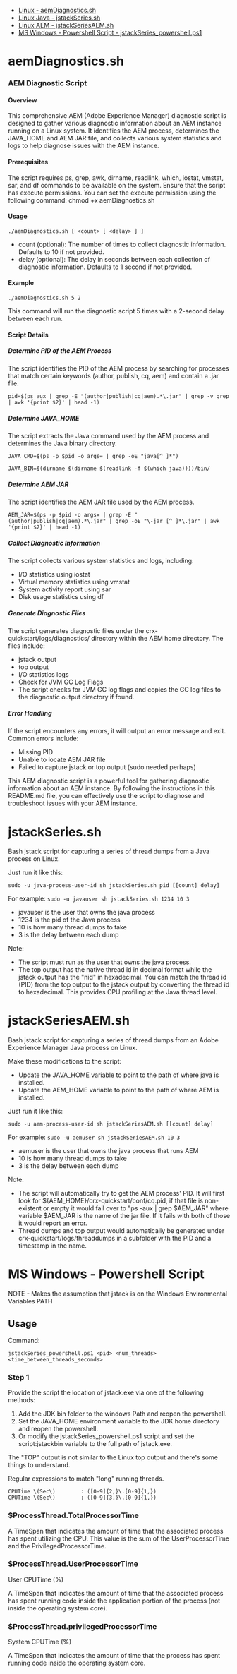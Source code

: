 - [Linux - aemDiagnostics.sh](#aemdiagnostics)
- [Linux Java - jstackSeries.sh](#jstackseriessh)
- [Linux AEM - jstackSeriesAEM.sh](#jstackseriesaemsh)
- [MS Windows - Powershell Script - jstackSeries_powershell.ps1](#ms-windows---powershell-script)
<!-- toc -->

# aemDiagnostics.sh

### AEM Diagnostic Script
#### Overview
This comprehensive AEM (Adobe Experience Manager) diagnostic script is designed to gather various diagnostic information about an AEM instance running on a Linux system. It identifies the AEM process, determines the JAVA_HOME and AEM JAR file, and collects various system statistics and logs to help diagnose issues with the AEM instance.

#### Prerequisites
The script requires ps, grep, awk, dirname, readlink, which, iostat, vmstat, sar, and df commands to be available on the system.
Ensure that the script has execute permissions. You can set the execute permission using the following command:
chmod +x aemDiagnostics.sh

#### Usage
` ./aemDiagnostics.sh [ <count> [ <delay> ] ] `

- count (optional): The number of times to collect diagnostic information. Defaults to 10 if not provided.
- delay (optional): The delay in seconds between each collection of diagnostic information. Defaults to 1 second if not provided.

#### Example
`./aemDiagnostics.sh 5 2`

This command will run the diagnostic script 5 times with a 2-second delay between each run.

#### Script Details

##### Determine PID of the AEM Process
The script identifies the PID of the AEM process by searching for processes that match certain keywords (author, publish, cq, aem) and contain a .jar file.

`pid=$(ps aux | grep -E "(author|publish|cq|aem).*\.jar" | grep -v grep | awk '{print $2}' | head -1)`

##### Determine JAVA_HOME
The script extracts the Java command used by the AEM process and determines the Java binary directory.

`JAVA_CMD=$(ps -p $pid -o args= | grep -oE "java[^ ]*")`

`JAVA_BIN=$(dirname $(dirname $(readlink -f $(which java))))/bin/`

##### Determine AEM JAR
The script identifies the AEM JAR file used by the AEM process.

`AEM_JAR=$(ps -p $pid -o args= | grep -E "(author|publish|cq|aem).*\.jar" | grep -oE "\-jar [^ ]*\.jar" | awk '{print $2}' | head -1)`

##### Collect Diagnostic Information
The script collects various system statistics and logs, including:

- I/O statistics using iostat
- Virtual memory statistics using vmstat
- System activity report using sar
- Disk usage statistics using df

##### Generate Diagnostic Files
The script generates diagnostic files under the crx-quickstart/logs/diagnostics/ directory within the AEM home directory. The files include:

- jstack output
- top output
- I/O statistics logs
- Check for JVM GC Log Flags
- The script checks for JVM GC log flags and copies the GC log files to the diagnostic output directory if found.

##### Error Handling
If the script encounters any errors, it will output an error message and exit. Common errors include:

- Missing PID
- Unable to locate AEM JAR file
- Failed to capture jstack or top output (sudo needed perhaps)

This AEM diagnostic script is a powerful tool for gathering diagnostic information about an AEM instance. By following the instructions in this README.md file, you can effectively use the script to diagnose and troubleshoot issues with your AEM instance.


# jstackSeries.sh
Bash jstack script for capturing a series of thread dumps from a Java process on Linux.

Just run it like this:

`sudo -u java-process-user-id sh jstackSeries.sh pid [[count] delay]`

For example:
`sudo -u javauser sh jstackSeries.sh 1234 10 3`
- javauser is the user that owns the java process
- 1234 is the pid of the Java process
- 10 is how many thread dumps to take
- 3 is the delay between each dump

Note: 
* The script must run as the user that owns the java process.
* The top output has the native thread id in decimal format while the jstack output has the "nid" in hexadecimal.  You can match the thread id (PID) from the top output to the jstack output by converting the thread id to hexadecimal.  This provides CPU profiling at the Java thread level.

# jstackSeriesAEM.sh
Bash jstack script for capturing a series of thread dumps from an Adobe Experience Manager Java process on Linux.

Make these modifications to the script:
* Update the JAVA_HOME variable to point to the path of where java is installed.
* Update the AEM_HOME variable to point to the path of where AEM is installed.

Just run it like this:

`sudo -u aem-process-user-id sh jstackSeriesAEM.sh [[count] delay]`

For example:
`sudo -u aemuser sh jstackSeriesAEM.sh 10 3`
- aemuser is the user that owns the java process that runs AEM
- 10 is how many thread dumps to take
- 3 is the delay between each dump

Note:
* The script will automatically try to get the AEM process' PID.  It will first look for ${AEM_HOME}/crx-quickstart/conf/cq.pid, if that file is non-existent or empty it would fail over to "ps -aux | grep $AEM_JAR" where variable $AEM_JAR is the name of the jar file.  If it fails with both of those it would report an error.
* Thread dumps and top output would automatically be generated under crx-quickstart/logs/threaddumps in a subfolder with the PID and a timestamp in the name.

# MS Windows - Powershell Script
NOTE - Makes the assumption that jstack is on the Windows Environmental Variables PATH

## Usage
Command:
```
jstackSeries_powershell.ps1 <pid> <num_threads> <time_between_threads_seconds>
```
### Step 1
Provide the script the location of jstack.exe via one of the following methods:
1. Add the JDK bin folder to the windows Path and reopen the powershell.
2. Set the JAVA_HOME environment variable to the JDK home directory and reopen the powershell.
3. Or modify the jstackSeries_powershell.ps1 script and set the script:jstackbin variable to the full path of jstack.exe. 

The "TOP" output is not similar to the Linux top output and there's some things to understand.

Regular expressions to match "long" running threads.
```
CPUTime \(Sec\)        : ([0-9]{2,}\.[0-9]{1,}) 
CPUTime \(Sec\)        : ([0-9]{3,}\.[0-9]{1,})
```

### $ProcessThread.TotalProcessorTime
A TimeSpan that indicates the amount of time that the associated process has spent utilizing the CPU. This value is the sum of the UserProcessorTime and the PrivilegedProcessorTime.

### $ProcessThread.UserProcessorTime
User CPUTime (%)

A TimeSpan that indicates the amount of time that the associated process has spent running code inside the application portion of the process (not inside the operating system core).

### $ProcessThread.privilegedProcessorTime
System CPUTime (%)

A TimeSpan that indicates the amount of time that the process has spent running code inside the operating system core.
